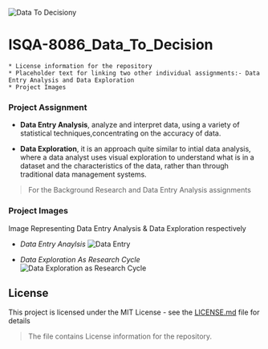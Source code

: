 ![Data To Decisiony](https://machinepulse.files.wordpress.com/2014/11/predictive-analytics-in-renewable-technologies-picture.jpg) 
# ISQA-8086_Data_To_Decision

```
* License information for the repository
* Placeholder text for linking two other individual assignments:- Data Entry Analysis and Data Exploration
* Project Images
```
### Project Assignment

* **Data Entry Analysis**, analyze and interpret data, using a variety of statistical techniques,concentrating on the accuracy of data.

* **Data Exploration**, it is an approach quite similar to intial data analysis, where a data analyst uses visual exploration to understand what is in a dataset and the characteristics of the data, rather than through traditional data management systems.

>For the Background Research and Data Entry Analysis assignments

### Project Images

Image Representing Data Entry Analysis & Data Exploration respectively



* _Data Entry Anaylsis_
![Data Entry](https://www.apoyocorp.com/assets/img/Data-Entry-Services.jpg) 


 
 
* _Data Exploration As Research Cycle_
![Data Exploration as Research Cycle](https://www.interana.com/hubfs/Imported_Blog_Media/data-explore-cycle-4.png)

## License

This project is licensed under the MIT License - see the [LICENSE.md](https://github.com/Vishekha/ISQA-8086_Readme_Vishekha/blob/master/LICENSE) file for details 
> The file contains License information for the repository.

